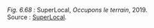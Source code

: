 *Fig. 6.68 :* SuperLocal, *Occupons le terrain*, 2019.  
Source : [SuperLocal](https://superlocal.team/).